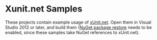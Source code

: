 # Xunit.net Samples

These projects contain example usage of [xUnit.net](https://github.com/xunit/xunit). Open them in Visual Studio 2012 or later, and build them ([NuGet package restore](http://docs.nuget.org/docs/workflows/using-nuget-without-committing-packages) needs to be enabled, since these samples take NuGet references to xUnit.net).